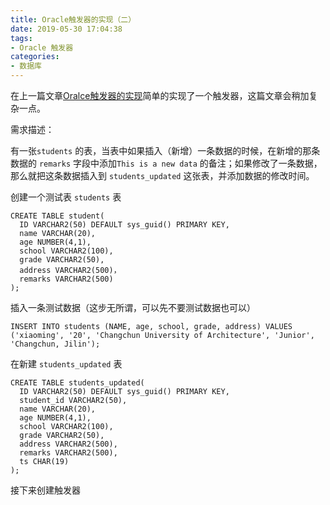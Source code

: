 ```yaml
---
title: Oracle触发器的实现（二）
date: 2019-05-30 17:04:38
tags:
- Oracle 触发器
categories:
- 数据库
---
```


在上一篇文章[Oralce触发器的实现](/2019/01/03/Oracle触发器的实现/)简单的实现了一个触发器，这篇文章会稍加复杂一点。

需求描述：

有一张`students` 的表，当表中如果插入（新增）一条数据的时候，在新增的那条数据的 `remarks` 字段中添加`This is a new data` 的备注；如果修改了一条数据，那么就把这条数据插入到 `students_updated` 这张表，并添加数据的修改时间。

<!-- more -->

创建一个测试表 `students` 表

```
CREATE TABLE student(
  ID VARCHAR2(50) DEFAULT sys_guid() PRIMARY KEY,
  name VARCHAR(20),
  age NUMBER(4,1),
  school VARCHAR2(100),
  grade VARCHAR2(50),
  address VARCHAR2(500)，
  remarks VARCHAR2(500)
);
```
插入一条测试数据（这步无所谓，可以先不要测试数据也可以）

```
INSERT INTO students (NAME, age, school, grade, address) VALUES ('xiaoming', '20', 'Changchun University of Architecture', 'Junior', 'Changchun, Jilin');
```
在新建 `students_updated` 表

```
CREATE TABLE students_updated(
  ID VARCHAR2(50) DEFAULT sys_guid() PRIMARY KEY,
  student_id VARCHAR2(50),
  name VARCHAR(20),
  age NUMBER(4,1),
  school VARCHAR2(100),
  grade VARCHAR2(50),
  address VARCHAR2(500),
  remarks VARCHAR2(500),
  ts CHAR(19)
);
```

接下来创建触发器

```

```